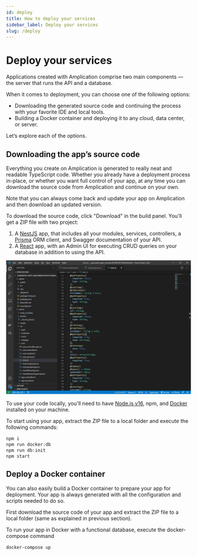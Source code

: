 ```yaml
---
id: deploy
title: How to deploy your services
sidebar_label: Deploy your services
slug: /deploy
---
```


# Deploy your services

Applications created with Amplication comprise two main components — the server that runs the API and a database.

When it comes to deployment, you can choose one of the following options:

- Downloading the generated source code and continuing the process with your favorite IDE and local tools.
- Building a Docker container and deploying it to any cloud, data center, or server.

Let’s explore each of the options.

## Downloading the app’s source code

Everything you create on Amplication is generated to really neat and readable TypeScript code. Whether you already have a deployment process in-place, or whether you want full control of your app, at any time you can download the source code from Amplication and continue on your own.

Note that you can always come back and update your app on Amplication and then download an updated version.

To download the source code, click "Download" in the build panel. You'll get a ZIP file with two project:

1. A [NestJS](https://nestjs.com/) app, that includes all your modules, services, controllers, a [Prisma](https://www.prisma.io/) ORM client, and Swagger documentation of your API.
2. A [React](https://reactjs.org/) app, with an Admin UI for executing CRUD queries on your database in addition to using the API.

![](./assets/deploy/generated-app.png)

To use your code locally, you'll need to have [Node.js v16](https://nodejs.org/en/download/), npm, and [Docker](https://docs.docker.com/get-docker/) installed on your machine.

To start using your app, extract the ZIP file to a local folder and execute the following commands:

```
npm i
npm run docker:db
npm run db:init
npm start
```

## Deploy a Docker container

You can also easily build a Docker container to prepare your app for deployment. Your app is always generated with all the configuration and scripts needed to do so.

First download the source code of your app and extract the ZIP file to a local folder (same as explained in previous section).

To run your app in Docker with a functional database, execute the docker-compose command

```
docker-compose up
```
